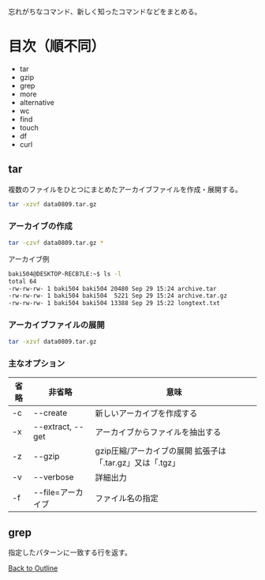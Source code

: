 
忘れがちなコマンド、新しく知ったコマンドなどをまとめる。

# 目次（順不同）
* tar
* gzip
* grep
* more
* alternative
* wc
* find
* touch
* df
* curl

## tar
複数のファイルをひとつにまとめたアーカイブファイルを作成・展開する。

```bash
tar -xzvf data0809.tar.gz
```


### アーカイブの作成

```bash
tar -czvf data0809.tar.gz *
```

アーカイブ例
```bash
baki504@DESKTOP-RECB7LE:~$ ls -l
total 64
-rw-rw-rw- 1 baki504 baki504 20480 Sep 29 15:24 archive.tar
-rw-rw-rw- 1 baki504 baki504  5221 Sep 29 15:24 archive.tar.gz
-rw-rw-rw- 1 baki504 baki504 13388 Sep 29 15:22 longtext.txt
```

### アーカイブファイルの展開

```bash
tar -xzvf data0809.tar.gz
```

### 主なオプション

| 省略 | 非省略 | 意味 |
|------|-------|------|
| -c | --create | 新しいアーカイブを作成する |
| -x | --extract, --get | アーカイブからファイルを抽出する |
| -z | --gzip | gzip圧縮/アーカイブの展開 拡張子は「.tar.gz」又は「.tgz」 |
| -v | --verbose | 詳細出力 |
| -f | --file=アーカイブ | ファイル名の指定 |


## grep
指定したパターンに一致する行を返す。



<!-- ********** リファレンスひな型　ここから **********
## 


## 主なオプション
| 省略 | 非省略 | 意味 |
|------|-------|------|
|  |  |  |
    ********** リファレンスひな型　ここまで **********
・タイトルはひとことでコマンドを説明する（なるべく自分の言葉で説明する）
・表にはなるべく例に沿ったものを載せる
-->



[Back to Outline](https://github.com/baki504/knowledge/blob/master/README.md)
